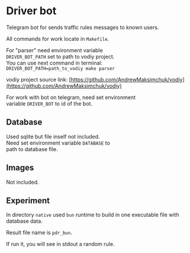 # Driver bot

Telegram bot for sends traffic rules messages to 
known users.

All commands for work locate in `Makefile`.

For "parser" need environment variable  
`DRIVER_BOT_PATH` set to path to vodiy project.  
You can use next command in terminal:  
`DRIVER_BOT_PATH=path_to_vodiy make parser`

vodiy project source link: [https://github.com/AndrewMaksimchuk/vodiy](https://github.com/AndrewMaksimchuk/vodiy)

For work with bot on telegram, need set environment  
variable `DRIVER_BOT` to id of the bot.

## Database

Used sqlite but file inself not included.  
Need set environment variable `DATABASE` to  
path to database file.

## Images

Not included.

## Experiment

In directory `native` used `bun` runtime to build 
in one executable file with database data.

Result file name is `pdr_bun`.

If run it, you will see in stdout a random rule.
